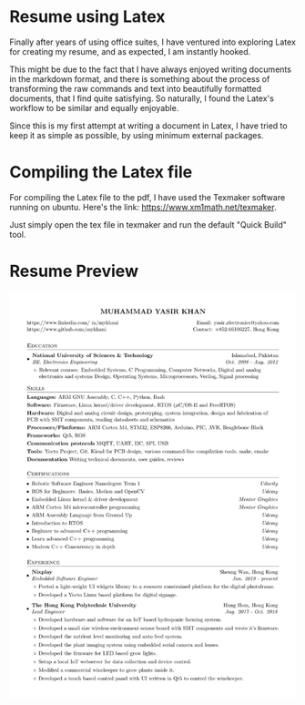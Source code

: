 # Resume using Latex
Finally after years of using office suites, I have ventured
into exploring Latex for creating my resume, and as expected, I am instantly
hooked. 

This might be due to the fact that I have always enjoyed writing documents in the 
markdown format, and there is something about the process of transforming the raw commands
and text into beautifully formatted documents, that I find quite satisfying. So
naturally, I found the Latex's workflow to be similar and equally enjoyable.

Since this is my first attempt at writing a document in Latex, I have tried to keep it as
simple as possible, by using minimum external packages.

# Compiling the Latex file
For compiling the Latex file to the pdf, I have used the Texmaker software running
on ubuntu. Here's the link: https://www.xm1math.net/texmaker.

Just simply open the tex file in texmaker and run the default "Quick Build" tool.

# Resume Preview
![Resume Preview](/resume_preview.png)  
